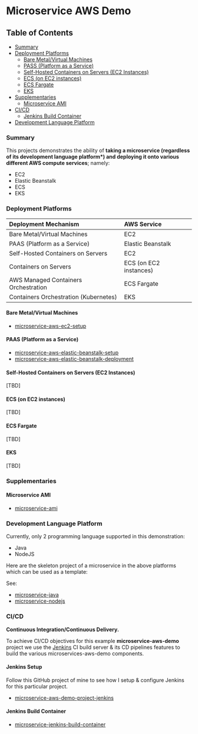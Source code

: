 # Microservice AWS Demo

## Table of Contents

* [Summary](#summary)
* [Deployment Platforms](#deployment-platforms)
  * [Bare Metal/Virtual Machines](#bare-metal-vms)
  * [PASS (Platform as a Service)](#platform-as-a-service)
  * [Self-Hosted Containers on Servers (EC2 Instances)](#self-hosted-containers)
  * [ECS (on EC2 instances)](#ecs)
  * [ECS Fargate](#ecs-fargate)
  * [EKS](#eks)
* [Supplementaries](#supplementaries)
  * [Microservice AMI](#microservice-ami)
* [CI/CD](#ci-cd)
  * [Jenkins Build Container](#microservice-jenkins-build-container)
* [Development Language Platform](#development-language-platform)


### <a name="summary"></a>Summary
This projects demonstrates the ability of __taking a microservice (regardless of its development language platform*) and deploying it onto various different AWS compute services__; namely: 

- EC2
- Elastic Beanstalk
- ECS
- EKS

### <a name="deployment-platforms"></a>Deployment Platforms

| Deployment Mechanism                    | AWS Service           |
| :-------------------------------------- | :-------------------- |
| Bare Metal/Virtual Machines             | EC2                   |  
| PAAS (Platform as a Service)            | Elastic Beanstalk     |
| Self-Hosted Containers on Servers       | EC2                   |
| Containers on Servers                   | ECS (on EC2 instances)|
| AWS Managed Containers Orchestration    | ECS Fargate           |
| Containers Orchestration (Kubernetes)   | EKS                   |

#### <a name="bare-metal-vms"></a>Bare Metal/Virtual Machines
- [microservice-aws-ec2-setup](https://github.com/colinbut/microservice-aws-ec2-setup.git)  

#### <a name="platform-as-a-service"></a>PAAS (Platform as a Service)
- [microservice-aws-elastic-beanstalk-setup](https://github.com/colinbut/microservice-aws-elasticbeanstalk-setup.git)  
- [microservice-aws-elastic-beanstalk-deployment](https://github.com/colinbut/microservice-aws-elasticbeanstalk-deployment.git)

#### <a name="self-hosted-containers"></a>Self-Hosted Containers on Servers (EC2 Instances)

[TBD]

#### <a name="ecs"></a>ECS (on EC2 instances)

[TBD]

#### <a name="ecs-fargate"></a>ECS Fargate

[TBD]

#### <a name="eks"></a>EKS

[TBD]

### <a name="supplementaries"></a>Supplementaries

#### <a name="microservice-ami"></a>Microservice AMI

+ [microservice-ami](https://github.com/colinbut/microservice-ami)

### <a name="development-language-platform"></a>Development Language Platform

Currently, only 2 programming language supported in this demonstration:

+ Java
+ NodeJS

Here are the skeleton project of a microservice in the above platforms which can be used as a template:

See:
+ [microservice-java](https://github.com/colinbut/microservice-java.git)
+ [microservice-nodejs](https://github.com/colinbut/microservice-nodejs.git)


### <a name="ci-cd"></a>CI/CD 

__Continuous Integration/Continuous Delivery.__

To achieve CI/CD objectives for this example __microservice-aws-demo__ project we use the [Jenkins](https://jenkins.io/) CI build server & its CD pipelines features to build the various microservices-aws-demo components.

#### <a name="jenkins-setup"></a>Jenkins Setup

Follow this GitHub project of mine to see how I setup & configure Jenkins for this particular project.

+ [microservice-aws-demo-project-jenkins](https://github.com/colinbut/microservice-aws-demo-project-jenkins.git)

#### <a name="microservice-jenkins-build-container"></a>Jenkins Build Container

+ [microservice-jenkins-build-container](https://github.com/colinbut/microservice-jenkins-build-container.git)

